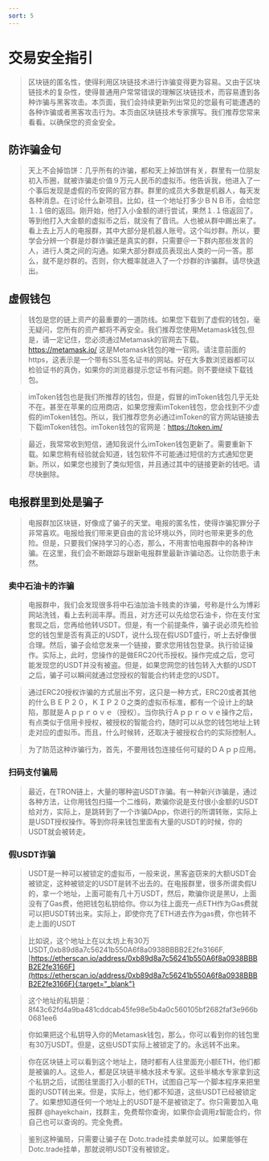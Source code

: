 ```yaml
---
sort: 5
---
```


# 交易安全指引

>区块链的匿名性，使得利用区块链技术进行诈骗变得更为容易。又由于区块链技术的复杂性，使得普通用户常常错误的理解区块链技术，而容易遭到各种诈骗与黑客攻击。本页面，我们会持续更新列出常见的您最有可能遭遇的各种诈骗或者黑客攻击行为。本页由区块链技术专家撰写。我们推荐您常来看看。以确保您的资金安全。

## 防诈骗金句

>天上不会掉馅饼：几乎所有的诈骗，都和天上掉馅饼有关，群里有一位朋友初入币圈，就被诈骗走价值９万元人民币的虚拟币。他告诉我，他进入了一个事后发现是虚假的币安网的官方群。群里的成员大多数是机器人，每天发各种消息。在讨论什么新项目。比如，往一个地址打多少ＢＮＢ币，会给您１.１倍的返回。刚开始，他打入小金额的进行尝试，果然１.１倍返回了。等到他打入大金额的虚拟币之后，就没有了音讯。人也被从群中踢出来了。看上去上万人的电报群，其中大部分是机器人账号。这个叫炒群。所以，要学会分辨一个群是炒群诈骗还是真实的群，只需要＠一下群内那些发言的人，进行人类之间的沟通。如果大部分群成员表现出人类的一问一答。那么，就不是炒群的。否则，你大概率就进入了一个炒群的诈骗群。请尽快退出。

## 虚假钱包

>钱包是您的链上资产的最重要的一道防线。如果您下载到了虚假的钱包，毫无疑问，您所有的资产都将不再安全。我们推荐您使用Metamask钱包,但是，请一定记住，您必须通过Metamask的官网去下载。https://metamask.io/ 这是Metamask钱包的唯一官网。请注意前面的https，这表示是一个带有SSL签名证书的网站。好在大多数浏览器都可以检验证书的真伪，如果你的浏览器提示您证书有问题。则不要继续下载钱包。

>imToken钱包也是我们所推荐的钱包，但是，假冒的imToken钱包几乎无处不在。甚至在苹果的应用商店，如果您搜索imToken钱包，您会找到不少虚假的imToken钱包。所以，我们推荐您务必通过imToken的官方网站链接去下载imToken钱包。imToken钱包的官网是：https://token.im/

>最近，我常常收到短信，通知我说什么imToken钱包更新了。需要重新下载。如果您稍有经验就会知道，钱包软件不可能通过短信的方式通知您更新。所以，如果您也接到了类似短信，并且通过其中的链接更新的钱吧。请尽快删除。

## 电报群里到处是骗子

>电报群加区块链，好像成了骗子的天堂。电报的匿名性，使得诈骗犯罪分子非常喜欢。电报给我们带来更自由的言论环境以外，同时也带来更多的危险。但是，只要我们保持学习的心态，那么，不用害怕电报群中的各种诈骗。在这里，我们会不断跟踪与跟新电报群里最新诈骗动态。让你防患于未然。

### 卖中石油卡的诈骗

>电报群中，我们会发现很多将中石油加油卡贱卖的诈骗，号称是什么为博彩网站洗钱，看上去利润丰厚。而且，对方还可以先给您石油卡，你在支付宝套现之后，您再给他转USDT。但是，有一个前提条件，骗子说必须先检验您的钱包里是否有真正的USDT，说什么现在假USDT盛行，听上去好像很合理。然后，骗子会给您发来一个链接，要求您用钱包登录。执行验证操作。实际上，此时，您操作的是做ERC20代币授权。操作完成之后，您可能发现您的USDT并没有被盗。但是，如果您网您的钱包转入大额的USDT之后，骗子可以瞬间就通过您授权的智能合约转走您的USDT。

>通过ERC20授权诈骗的方式层出不穷，这只是一种方式，ERC20或者其他的什么ＢＥＰ２０，ＫＩＰ２０之类的虚拟币标准，都有一个设计上的缺陷，那就是Ａｐｐｒｏｖｅ（授权）。当你执行Ａｐｐｒｏｖｅ操作之后，有点类似于信用卡授权，被授权的智能合约，随时可以从您的钱包地址上转走对应的虚拟币。而且，什么时候转，还取决于被授权合约的实际控制人。

>为了防范这种诈骗行为，首先，不要用钱包连接任何可疑的ＤＡｐｐ应用。

###  扫码支付骗局

>最近，在TRON链上，大量的哪种盗USDT诈骗。有一种新兴诈骗是，通过各种方法，让你用钱包扫描一个二维码，欺骗你说是支付很小金额的USDT给对方，实际上，是跳转到了一个诈骗DApp，你进行的所谓转账，实际上是USDT授权操作。等到你将来钱包里面有大量的USDT的时候，你的USDT就会被转走。

###  假USDT诈骗

>USDT是一种可以被锁定的虚拟币，一般来说，黑客盗窃来的大额USDT会被锁定，这种被锁定的USDT是转不出去的。在电报群里，很多所谓卖假U的，拿一个地址，上面可能有几十万USDT，然后，欺骗你说是黑U，上面没有了Gas费，他把钱包私钥给你。你以为往上面充一点ETH作为Gas费就可以把USDT转出来。实际上，即使你充了ETH进去作为gas费，你也转不走上面的USDT

>比如说，这个地址上在以太坊上有30万USDT,0xb89d8a7c56241b550A6f8a0938BBBB2E2fe3166F,[https://etherscan.io/address/0xb89d8a7c56241b550A6f8a0938BBBB2E2fe3166F](https://etherscan.io/address/0xb89d8a7c56241b550A6f8a0938BBBB2E2fe3166F){:target="_blank"}

>这个地址的私钥是：8f43c62fd4a9ba481cddcab45fe98e5b4a0c560105bf2682faf3e966b0681ee6

>你如果把这个私钥导入你的Metamask钱包，那么，你可以看到你的钱包里有30万USDT。但是，这些USDT实际上被锁定了的。永远转不出来。

>你在区块链上可以看到这个地址上，随时都有人往里面充小额ETH，他们都是被骗的人。这些人，都是区块链半桶水技术专家。这些半桶水专家拿到这个私钥之后，试图往里面打入小额的ETH，试图自己写一个脚本程序来把里面的USDT转出来。但是，实际上，他们都不知道，这些USDT已经被锁定了。如果想知道任何一个地址上的USDT是不是被锁定了。你只需要加入电报群 @hayekchain，找群主，免费帮你查询，如果你会调用z智能合约，你自己也可以查询的。完全免费。

>鉴别这种骗局，只需要让骗子在 Dotc.trade挂卖单就可以。如果能够在Dotc.trade挂单，那就说明USDT没有被锁定。


